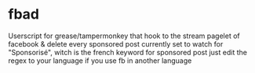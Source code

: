 # fbad

Userscript for grease/tampermonkey that hook to the stream pagelet of facebook & delete every sponsored post
currently set to watch for "Sponsorisé", witch is the french keyword for sponsored post
just edit the regex to your language if you use fb in another language
